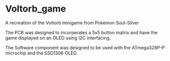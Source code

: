 # Voltorb_game
A recreation of the Voltorb minigame from Pokemon Soul-Silver


The PCB was designed to incorperates a 5x5 button matrix and have the game displayed on an OLED using I2C interfacing. 



The Software component was designed to be used with the ATmega328P-P microchip and the SSD1306 OLED.



